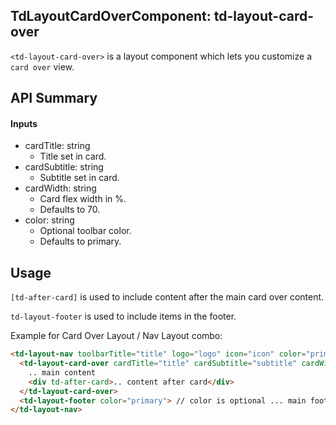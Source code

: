 ## TdLayoutCardOverComponent: td-layout-card-over

`<td-layout-card-over>` is a layout component which lets you customize a `card over` view.

## API Summary

#### Inputs

- cardTitle: string
  - Title set in card.
- cardSubtitle: string
  - Subtitle set in card.
- cardWidth: string
  - Card flex width in %.
  - Defaults to 70.
- color: string
  - Optional toolbar color.
  - Defaults to primary.

## Usage

`[td-after-card]` is used to include content after the main card over content.

`td-layout-footer` is used to include items in the footer.

Example for Card Over Layout / Nav Layout combo:

```html
<td-layout-nav toolbarTitle="title" logo="logo" icon="icon" color="primary">
  <td-layout-card-over cardTitle="title" cardSubtitle="subtitle" cardWidth="widthIn%" color="primary">
    .. main content
    <div td-after-card>.. content after card</div>
  </td-layout-card-over>
  <td-layout-footer color="primary"> // color is optional ... main footer content </td-layout-footer>
</td-layout-nav>
```

